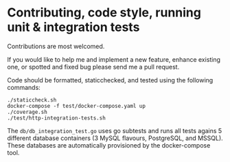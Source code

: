 # Contributing, code style, running unit & integration tests

Contributions are most welcomed.

If you would like to help me and implement a new feature, enhance existing one, or spotted and fixed bug please send me a pull request.

Code should be formatted, staticchecked, and tested using the following commands:

```
./staticcheck.sh
docker-compose -f test/docker-compose.yaml up
./coverage.sh
./test/http-integration-tests.sh
```

The `db/db_integration_test.go` uses go subtests and runs all tests agains 5 different database containers (3 MySQL flavours, PostgreSQL, and MSSQL). These databases are automatically provisioned by the docker-compose tool.
